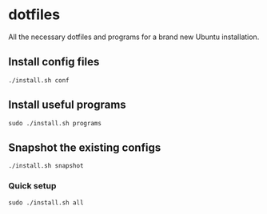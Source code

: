 # dotfiles 

All the necessary dotfiles and programs for a brand new Ubuntu installation.

## Install config files  
```
./install.sh conf
```

## Install useful programs 
```
sudo ./install.sh programs
```

## Snapshot the existing configs  
```
./install.sh snapshot
```

### Quick setup
```
sudo ./install.sh all
```
